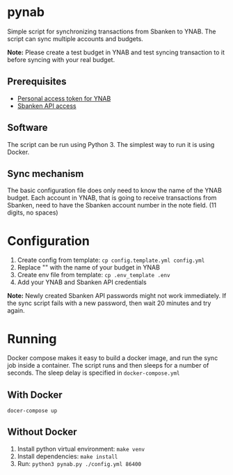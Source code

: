# pynab
Simple script for synchronizing transactions from Sbanken to YNAB. The script can sync
multiple accounts and budgets.

**Note:** Please create a test budget in YNAB and test syncing transaction to it before syncing with your real budget.

## Prerequisites
* [Personal access token for YNAB](https://api.youneedabudget.com/#personal-access-tokens)
* [Sbanken API access](https://sbanken.no/bruke/utviklerportalen/)

## Software
The script can be run using Python 3. The simplest way to run it is using Docker.

## Sync mechanism
The basic configuration file does only need to know the name of the YNAB budget. Each account in YNAB,
that is going to receive transactions from Sbanken, need to have the Sbanken account number in the note field.
(11 digits, no spaces)

# Configuration
1. Create config from template: `cp config.template.yml config.yml`
2. Replace "<BUDGET NAME>" with the name of your budget in YNAB
3. Create env file from template: `cp .env_template .env`
4. Add your YNAB and Sbanken API credentials

**Note:** Newly created Sbanken API passwords might not work immediately.
If the sync script fails with a new password, then wait 20 minutes and try again.

# Running
Docker compose makes it easy to build a docker image, and run the sync job inside a container.
The script runs and then sleeps for a number of seconds. The sleep delay is specified in `docker-compose.yml`

## With Docker
`docer-compose up`

## Without Docker
1. Install python virtual environment: `make venv`
2. Install dependencies: `make install`
3. Run: `python3 pynab.py ./config.yml 86400`


